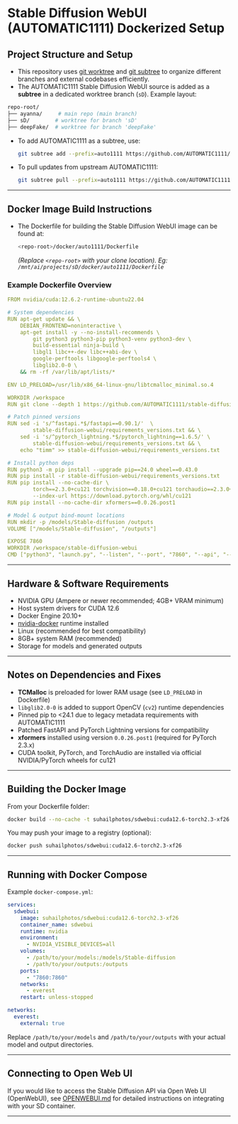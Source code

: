 # Stable Diffusion WebUI (AUTOMATIC1111) Dockerized Setup

## Project Structure and Setup

* This repository uses [git worktree](https://git-scm.com/docs/git-worktree) and [git subtree](https://git-scm.com/docs/git-subtree) to organize different branches and external codebases efficiently.
* The AUTOMATIC1111 Stable Diffusion WebUI source is added as a **subtree** in a dedicated worktree branch (`sD`). Example layout:

```bash
repo-root/
├── ayanna/     # main repo (main branch)
├── sD/        # worktree for branch 'sD'
├── deepFake/  # worktree for branch 'deepFake'
```

* To add AUTOMATIC1111 as a subtree, use:

  ```bash
  git subtree add --prefix=auto1111 https://github.com/AUTOMATIC1111/stable-diffusion-webui.git master --squash
  ```
* To pull updates from upstream AUTOMATIC1111:

  ```bash
  git subtree pull --prefix=auto1111 https://github.com/AUTOMATIC1111/stable-diffusion-webui.git master --squash
  ```

---

## Docker Image Build Instructions

* The Dockerfile for building the Stable Diffusion WebUI image can be found at:

  ```bash
  <repo-root>/docker/auto1111/Dockerfile
  ```

  *(Replace `<repo-root>` with your clone location). Eg: `/mnt/ai/projects/sD/docker/auto1111/Dockerfile`*

### Example Dockerfile Overview

```yml
FROM nvidia/cuda:12.6.2-runtime-ubuntu22.04

# System dependencies
RUN apt-get update && \
    DEBIAN_FRONTEND=noninteractive \
    apt-get install -y --no-install-recommends \
        git python3 python3-pip python3-venv python3-dev \
        build-essential ninja-build \
        libgl1 libc++-dev libc++abi-dev \
        google-perftools libgoogle-perftools4 \
        libglib2.0-0 \
    && rm -rf /var/lib/apt/lists/*

ENV LD_PRELOAD=/usr/lib/x86_64-linux-gnu/libtcmalloc_minimal.so.4

WORKDIR /workspace
RUN git clone --depth 1 https://github.com/AUTOMATIC1111/stable-diffusion-webui.git

# Patch pinned versions
RUN sed -i 's/^fastapi.*$/fastapi==0.90.1/'  \
        stable-diffusion-webui/requirements_versions.txt && \
    sed -i 's/^pytorch_lightning.*$/pytorch_lightning==1.6.5/' \
        stable-diffusion-webui/requirements_versions.txt && \
    echo "timm" >> stable-diffusion-webui/requirements_versions.txt

# Install python deps
RUN python3 -m pip install --upgrade pip==24.0 wheel==0.43.0
RUN pip install -r stable-diffusion-webui/requirements_versions.txt
RUN pip install --no-cache-dir \
        torch==2.3.0+cu121 torchvision==0.18.0+cu121 torchaudio==2.3.0+cu121 \
        --index-url https://download.pytorch.org/whl/cu121
RUN pip install --no-cache-dir xformers==0.0.26.post1

# Model & output bind-mount locations
RUN mkdir -p /models/Stable-diffusion /outputs
VOLUME ["/models/Stable-diffusion", "/outputs"]

EXPOSE 7860
WORKDIR /workspace/stable-diffusion-webui
CMD ["python3", "launch.py", "--listen", "--port", "7860", "--api", "--ckpt-dir", "/models/Stable-diffusion", "--xformers", "--no-half-vae"]
```

---

## Hardware & Software Requirements

* NVIDIA GPU (Ampere or newer recommended; 4GB+ VRAM minimum)
* Host system drivers for CUDA 12.6
* Docker Engine 20.10+
* [nvidia-docker](https://docs.nvidia.com/datacenter/cloud-native/container-toolkit/latest/install-guide.html) runtime installed
* Linux (recommended for best compatibility)
* 8GB+ system RAM (recommended)
* Storage for models and generated outputs

---

## Notes on Dependencies and Fixes

* **TCMalloc** is preloaded for lower RAM usage (see `LD_PRELOAD` in Dockerfile)
* `libglib2.0-0` is added to support OpenCV (`cv2`) runtime dependencies
* Pinned pip to <24.1 due to legacy metadata requirements with AUTOMATIC1111
* Patched FastAPI and PyTorch Lightning versions for compatibility
* **xformers** installed using version `0.0.26.post1` (required for PyTorch 2.3.x)
* CUDA toolkit, PyTorch, and TorchAudio are installed via official NVIDIA/PyTorch wheels for cu121

---

## Building the Docker Image

From your Dockerfile folder:

```bash
docker build --no-cache -t suhailphotos/sdwebui:cuda12.6-torch2.3-xf26 .
```

You may push your image to a registry (optional):

```bash
docker push suhailphotos/sdwebui:cuda12.6-torch2.3-xf26
```

---

## Running with Docker Compose

Example `docker-compose.yml`:

```yml
services:
  sdwebui:
    image: suhailphotos/sdwebui:cuda12.6-torch2.3-xf26
    container_name: sdwebui
    runtime: nvidia
    environment:
      - NVIDIA_VISIBLE_DEVICES=all
    volumes:
      - /path/to/your/models:/models/Stable-diffusion
      - /path/to/your/outputs:/outputs
    ports:
      - "7860:7860"
    networks:
      - everest
    restart: unless-stopped

networks:
  everest:
    external: true
```

Replace `/path/to/your/models` and `/path/to/your/outputs` with your actual model and output directories.

---

## Connecting to Open Web UI

If you would like to access the Stable Diffusion API via Open Web UI (OpenWebUI), see [OPENWEBUI.md](./OPENWEBUI.md) for detailed instructions on integrating with your SD container.

---

